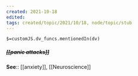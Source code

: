 ```yaml
---
created: 2021-10-18
edited: 
tags: created/topic/2021/10/18, node/topic/stub
---
```

`$=customJS.dv_funcs.mentionedIn(dv)`

##### <s class="topic-title">[[panic attacks]]</s>

**See**:: [[anxiety]], [[Neuroscience]]